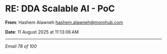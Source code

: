 # RE: DDA Scalable AI - PoC

**From**: Hashem Alawneh <hashem.alawneh@morohub.com>

**Date**: 11 August 2025 at 11:13:06 AM

---

*Email 78 of 100*
